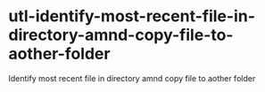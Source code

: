 # utl-identify-most-recent-file-in-directory-amnd-copy-file-to-aother-folder
Identify most recent file in directory amnd copy file to aother folder
